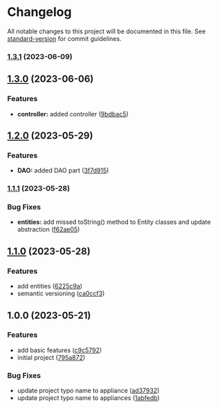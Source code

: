 # Changelog

All notable changes to this project will be documented in this file. See [standard-version](https://github.com/conventional-changelog/standard-version) for commit guidelines.

### [1.3.1](https://github.com/ShuhratBek/itpu-household-appliances-warehouse/compare/v1.3.0...v1.3.1) (2023-06-09)

## [1.3.0](https://github.com/ShuhratBek/itpu-household-appliances-warehouse/compare/v1.2.0...v1.3.0) (2023-06-06)


### Features

* **controller:** added controller ([9bdbac5](https://github.com/ShuhratBek/itpu-household-appliances-warehouse/commit/9bdbac5b71eeffc20d1e18b604e14c051c35a456))

## [1.2.0](https://github.com/ShuhratBek/itpu-household-appliances-warehouse/compare/v1.1.1...v1.2.0) (2023-05-29)


### Features

* **DAO:** added DAO part ([3f7d915](https://github.com/ShuhratBek/itpu-household-appliances-warehouse/commit/3f7d9156865c12dd6e35bfd126150c833b203174))

### [1.1.1](https://github.com/ShuhratBek/itpu-household-appliances-warehouse/compare/v1.1.0...v1.1.1) (2023-05-28)


### Bug Fixes

* **entities:** add missed toString() method to Entity classes and update abstraction ([f62ae05](https://github.com/ShuhratBek/itpu-household-appliances-warehouse/commit/f62ae05a1fddd8d5b6de6e3ffb962a2bc5130bf9))

## [1.1.0](https://github.com/ShuhratBek/itpu-household-appliances-warehouse/compare/v1.0.0...v1.1.0) (2023-05-28)


### Features

* add entities ([6225c9a](https://github.com/ShuhratBek/itpu-household-appliances-warehouse/commit/6225c9a466a947181db7c825d5e9d30af11df09a))
* semantic versioning ([ca0ccf3](https://github.com/ShuhratBek/itpu-household-appliances-warehouse/commit/ca0ccf3424048112c508eefbac66cb8bb9d5e31e))

## 1.0.0 (2023-05-21)


### Features

* add basic features ([c9c5792](https://github.com/ShuhratBek/itpu-household-appliances-warehouse/commit/c9c579265a7cab5a03c5816d55c38a6d3b0a843c))
* initial project ([795a872](https://github.com/ShuhratBek/itpu-household-appliances-warehouse/commit/795a87230e7b3c8290ea10c0487d7db98b8006fd))


### Bug Fixes

* update project typo name to appliance ([ad37932](https://github.com/ShuhratBek/itpu-household-appliances-warehouse/commit/ad37932e4476bd16217c1e4c9e79a762b22d2f06))
* update project typo name to appliances ([1abfedb](https://github.com/ShuhratBek/itpu-household-appliances-warehouse/commit/1abfedba9bce28db18562590ca2ffdcc1cf3b565))

